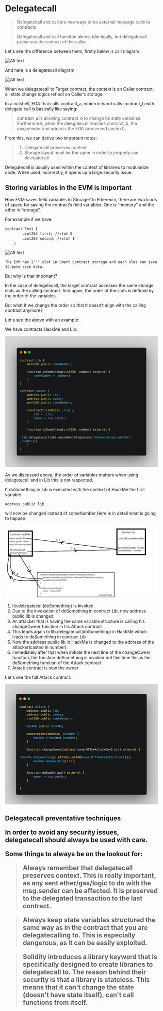 # Delegatecall

> Delegatecall and call are two ways to do external message calls to contracts

> Delegatecall and call function almost identically, but delegatecall preserves the context of the caller.

Let's see the difference between them, firstly below is call diagram:

![Alt text](https://miro.medium.com/v2/resize%3Afit%3A4800/format%3Awebp/1%2APwYIsFyDM60IW4KuDkUncA.png)

And here is a delegatecall diagram:

![Alt text](https://miro.medium.com/v2/resize%3Afit%3A4800/format%3Awebp/1%2A4OB3IwTF1AkW6zH3tJv8Tw.png)

When we delegatecall to Target contract, the context is on Caller contract, all state change logics reflect on Caller’s storage.

In a nutshell, EOA that calls contract_a, which in hand calls contract_b with delegate call is basically like saying:

> contract_a is allowing contract_b to change its state variables. Furthermore, when the delegatecall reaches contract_b, the msg.sender and origin is the EOA (preserved context).

From this, we can derive two important notes:

> 1. Delegatecall preserves context
> 2. Storage layout must be the same in order to properly use delegatecall

Delegatecall is usually used within the context of libraries to modularize code. When used incorrectly, it opens up a large security issue.

Storing variables in the EVM is important
-----------------------------------------

How EVM saves field variables to Storage?
In Ethereum, there are two kinds of space for saving the contract’s field variables. One is “memory” and the other is “storage”.

For example if we have:

    contract Test {
            uint256 first; //slot 0
            uint256 second; //slot 1
        }

![Alt text](https://miro.medium.com/v2/resize%3Afit%3A640/format%3Awebp/1%2AHbQflFnXyorD6WhXU7sE8g.png)

    The EVM has 2²⁵⁶ slot in Smart Contract storage and each slot can save 32-byte size data.

But why is that important?

In the case of delegatecall, the target contract accesses the same storage slots as the calling contract. And again, the order of the slots is defined by the order of the variables.

But what if we change the order so that it doesn’t align with the calling contract anymore?

Let's see the above with an example:

We have contracts HackMe and Lib:

![Alt text](../Common%20Attack%20Vectors/image/DelegatecallVulnerability/carbon1.png)

As we discussed above, the order of variables matters when using delegatecall and in Lib this is not respected.

If doSomething in Lib is executed with the context of HackMe the first variable

    address public lib

will now be changed instead of someNumber
Here is in detail what is going to happen:

![Delegatecall_slots_attack](../Common%20Attack%20Vectors/image/DelegatecallVulnerability/Delegatecall_slots_attack.png)

1. lib.delegatecall(doSomething) is invoked
2. Due to the invokation of doSomething in contract Lib, now address public lib is changed
3. An attacker that is having the same variable structure is calling his changeOwner function in his Attack contract
4. This leads again to lib.delegatecall(doSomething) in HackMe which leads to doSomething in contract Lib
5. Now the address public lib in HackMe is changed to the address of the attacker(casted in number).
6. Immediately after that when initiate the next line of the changeOwner function, the function doSomething is invoked but this time this is the doSomething function of the Attack contract
7. Attack contract is now the owner

Let's see the full Attack contract:

![Attack_contract_delegatecall](../Common%20Attack%20Vectors/image/DelegatecallVulnerability/Attack_contract_delegatecall.png)

<h2> Delegatecall preventative techniques

In order to avoid any security issues, delegatecall should always be used with care.

Some things to always be on the lookout for:

> Always remember that delegatecall preserves context. This is really important, as any sent ether/gas/logic to do with the msg.sender can be affected. It is preserved  to the delegated transaction to the last contract.

> Always keep state variables structured the same way as in the contract that you are delegatecalling to. This is especially dangerous, as it can be easily exploited.

> Solidity introduces a library keyword that is specifically designed to create libraries to delegatecall to. The reason behind their security is that a library is stateless. This means that it can't change the state (doesn't have state itself), can't call functions from itself.
